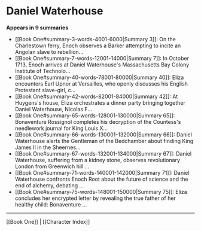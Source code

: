 # Daniel Waterhouse

**Appears in 9 summaries**

- [[Book One#summary-3-words-4001-6000|Summary 3]]: On the Charlestown ferry, Enoch observes a Barker attempting to incite an Angolan slave to rebellion...
- [[Book One#summary-7-words-12001-14000|Summary 7]]: In October 1713, Enoch arrives at Daniel Waterhouse's Massachusetts Bay Colony Institute of Technolo...
- [[Book One#summary-40-words-78001-80000|Summary 40]]: Eliza encounters Earl Upnor at Versailles, who openly discusses his English Protestant slave-girl, c...
- [[Book One#summary-42-words-82001-84000|Summary 42]]: At Huygens's house, Eliza orchestrates a dinner party bringing together Daniel Waterhouse, Nicolas F...
- [[Book One#summary-65-words-128001-130000|Summary 65]]: Bonaventure Rossignol completes his decryption of the Countess's needlework journal for King Louis X...
- [[Book One#summary-66-words-130001-132000|Summary 66]]: Daniel Waterhouse alerts the Gentleman of the Bedchamber about finding King James II in the Sheernes...
- [[Book One#summary-67-words-132001-134000|Summary 67]]: Daniel Waterhouse, suffering from a kidney stone, observes revolutionary London from Greenwich hill ...
- [[Book One#summary-71-words-140001-142000|Summary 71]]: Daniel Waterhouse confronts Enoch Root about the future of science and the end of alchemy, debating ...
- [[Book One#summary-75-words-148001-150000|Summary 75]]: Eliza concludes her encrypted letter by revealing the true father of her healthy child: Bonaventure ...

---
[[Book One]] | [[Character Index]]

